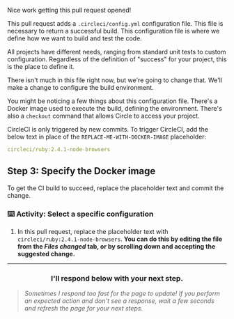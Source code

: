 Nice work getting this pull request opened!

This pull request adds a `.circleci/config.yml` configuration file. This file is necessary to return a successful build. This configuration file is where we define how we want to build and test the code.

All projects have different needs, ranging from standard unit tests to custom configuration.  Regardless of the definition of "success" for your project, this is the place to define it.

There isn't much in this file right now, but we're going to change that. We'll make a change to configure the build environment.

You might be noticing a few things about this configuration file. There's a Docker image used to execute the build, defining the environment. There's also a `checkout` command that allows Circle to access your project.

CircleCI is only triggered by new commits. To trigger CircleCI, add the below text in place of the `REPLACE-ME-WITH-DOCKER-IMAGE` placeholder:

```yaml
circleci/ruby:2.4.1-node-browsers
```

## Step 3: Specify the Docker image

To get the CI build to succeed, replace the placeholder text and commit the change.

### :keyboard: Activity: Select a specific configuration

1. In this pull request, replace the placeholder text with `circleci/ruby:2.4.1-node-browsers`. **You can do this by editing the file from the _Files changed_ tab, or by scrolling down and accepting the suggested change.**

<hr>
<h3 align="center">I'll respond below with your next step.</h3>

> _Sometimes I respond too fast for the page to update! If you perform an expected action and don't see a response, wait a few seconds and refresh the page for your next steps._
